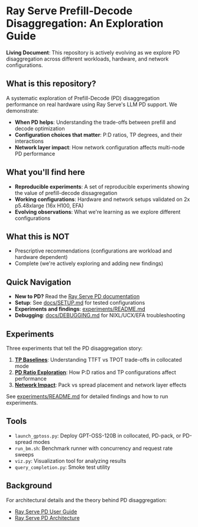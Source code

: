 # Ray Serve Prefill-Decode Disaggregation: An Exploration Guide

**Living Document**: This repository is actively evolving as we explore PD disaggregation across different workloads, hardware, and network configurations.

## What is this repository?

A systematic exploration of Prefill-Decode (PD) disaggregation performance on real hardware using Ray Serve's LLM PD support. We demonstrate:

- **When PD helps**: Understanding the trade-offs between prefill and decode optimization
- **Configuration choices that matter**: P:D ratios, TP degrees, and their interactions
- **Network layer impact**: How network configuration affects multi-node PD performance

## What you'll find here

- **Reproducible experiments**: A set of reproducible experiments showing the value of prefill-decode dissagregation 
- **Working configurations**: Hardware and network setups validated on 2x p5.48xlarge (16x H100, EFA)
- **Evolving observations**: What we're learning as we explore different configurations

## What this is NOT

- Prescriptive recommendations (configurations are workload and hardware dependent)
- Complete (we're actively exploring and adding new findings)

## Quick Navigation

- **New to PD?** Read the [Ray Serve PD documentation](https://docs.ray.io/en/master/serve/llm/user-guides/prefill-decode.html)
- **Setup**: See [docs/SETUP.md](docs/SETUP.md) for tested configurations
- **Experiments and findings**: [experiments/README.md](experiments/README.md)
- **Debugging**: [docs/DEBUGGING.md](docs/DEBUGGING.md) for NIXL/UCX/EFA troubleshooting

## Experiments

Three experiments that tell the PD disaggregation story:

1. **[TP Baselines](experiments/tp-baselines.sh)**: Understanding TTFT vs TPOT trade-offs in collocated mode
2. **[PD Ratio Exploration](experiments/pd-ratio-sweep.sh)**: How P:D ratios and TP configurations affect performance
3. **[Network Impact](experiments/pack-vs-spread.sh)**: Pack vs spread placement and network layer effects

See [experiments/README.md](experiments/README.md) for detailed findings and how to run experiments.

## Tools

- `launch_gptoss.py`: Deploy GPT-OSS-120B in collocated, PD-pack, or PD-spread modes
- `run_bm.sh`: Benchmark runner with concurrency and request rate sweeps
- `viz.py`: Visualization tool for analyzing results
- `query_completion.py`: Smoke test utility

## Background

For architectural details and the theory behind PD disaggregation:
- [Ray Serve PD User Guide](https://docs.ray.io/en/master/serve/llm/user-guides/prefill-decode.html)
- [Ray Serve PD Architecture](https://docs.ray.io/en/master/serve/llm/architecture/serving-patterns/prefill-decode.html)

